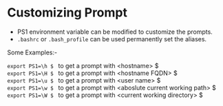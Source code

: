 # Customizing Prompt

* PS1 environment variable can be modified to customize the prompts.   
* `.bashrc` or `.bash_profile` can be used permanently set the aliases.   
  
Some Examples:-   
  
`export PS1=\h $ ` to get a prompt with \<hostname\> $  
`export PS1=\H $ ` to get a prompt with \<hostname FQDN\> $  
`export PS1=\u $ ` to get a prompt with \<user name\> $  
`export PS1=\w $ ` to get a prompt with \<aboslute current working path\> $  
`export PS1=\W $ ` to get a prompt with \<current working directory\> $  
